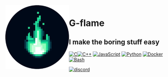 <img src="https://raw.githubusercontent.com/g-flame-oss/.github/refs/heads/main/profile/logo-black.png" align="left" width="200"/>
 
 
# **G-flame** 
## I make the boring stuff easy

[![C](https://img.shields.io/badge/C-00599C?logo=c&logoColor=white)](#)[![C++](https://img.shields.io/badge/C++-%2300599C.svg?logo=c%2B%2B&logoColor=white)](#) [![JavaScript](https://img.shields.io/badge/JavaScript-F7DF1E?logo=javascript&logoColor=000)](#) [![Python](https://img.shields.io/badge/Python-3776AB?logo=python&logoColor=fff)](#) [![Docker](https://img.shields.io/badge/Docker-2496ED?logo=docker&logoColor=fff)](#)[![Bash](https://img.shields.io/badge/Bash-4EAA25?logo=gnubash&logoColor=fff)](#)

[![discord](https://dcbadge.limes.pink/api/server/https://discord.gg/n89WUuuCsS)](https://discord.gg/n89WUuuCsS)
